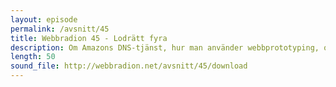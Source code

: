```yaml
---
layout: episode
permalink: /avsnitt/45
title: Webbradion 45 - Lodrätt fyra
description: Om Amazons DNS-tjänst, hur man använder webbprototyping, och varför Bitly pro är gratis.
length: 50
sound_file: http://webbradion.net/avsnitt/45/download
---
```




